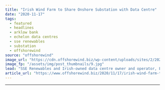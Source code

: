 ```yaml
---
title: "Irish Wind Farm to Share Onshore Substation with Data Centre"
date: "2020-11-17"
tags: 
  - featured
  - headlines
  - arklow bank
  - echelon data centres
  - sse renewables
  - substation
  - offshorewind
source: "offshorewind"
image_url: "https://cdn.offshorewind.biz/wp-content/uploads/sites/2/2020/11/17110200/Irish-Wind-Farm-to-Share-Onshore-Substation-with-Data-Centre.jpg"
image_fp: "/assets/img/post_thumbnails/9.jpg"
lead: "SSE Renewables and Irish-owned data centre owner and operator, Echelon Data Centres have agreed"
article_url: "https://www.offshorewind.biz/2020/11/17/irish-wind-farm-to-share-onshore-substation-with-data-centre/"
---
```


---
